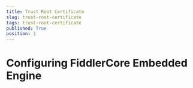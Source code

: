 ```yaml
---
title: Trust Root Certificate
slug: trust-root-certificate
tags: trust-root-certificate
published: True
position: 1
---
```


# Configuring FiddlerCore Embedded Engine
